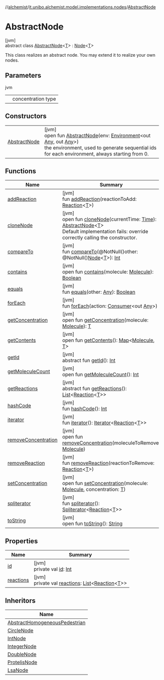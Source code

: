 //[alchemist](../../../index.md)/[it.unibo.alchemist.model.implementations.nodes](../index.md)/[AbstractNode](index.md)

# AbstractNode

[jvm]\
abstract class [AbstractNode](index.md)<[T](index.md)> : [Node](../../it.unibo.alchemist.model.interfaces/-node/index.md)<[T](../../it.unibo.alchemist.model.implementations.layers/-step-layer/index.md)> 

This class realizes an abstract node. You may extend it to realize your own nodes.

## Parameters

jvm

| | |
|---|---|
| <T> | concentration type |

## Constructors

| | |
|---|---|
| [AbstractNode](-abstract-node.md) | [jvm]<br>open fun [AbstractNode](-abstract-node.md)(env: [Environment](../../it.unibo.alchemist.model.interfaces/-environment/index.md)<out [Any](https://kotlinlang.org/api/latest/jvm/stdlib/kotlin/-any/index.html), out [Any](https://kotlinlang.org/api/latest/jvm/stdlib/kotlin/-any/index.html)>)<br>the environment, used to generate sequential ids for each environment, always starting from 0. |

## Functions

| Name | Summary |
|---|---|
| [addReaction](add-reaction.md) | [jvm]<br>fun [addReaction](add-reaction.md)(reactionToAdd: [Reaction](../../it.unibo.alchemist.model.interfaces/-reaction/index.md)<[T](../../it.unibo.alchemist.model.implementations.layers/-step-layer/index.md)>) |
| [cloneNode](clone-node.md) | [jvm]<br>open fun [cloneNode](clone-node.md)(currentTime: [Time](../../it.unibo.alchemist.model.interfaces/-time/index.md)): [AbstractNode](index.md)<[T](../../it.unibo.alchemist.model.implementations.layers/-step-layer/index.md)><br>Default implementation fails: override correctly calling the constructor. |
| [compareTo](compare-to.md) | [jvm]<br>fun [compareTo](compare-to.md)(@NotNull()other: @NotNull()[Node](../../it.unibo.alchemist.model.interfaces/-node/index.md)<[T](../../it.unibo.alchemist.model.implementations.layers/-step-layer/index.md)>): [Int](https://kotlinlang.org/api/latest/jvm/stdlib/kotlin/-int/index.html) |
| [contains](contains.md) | [jvm]<br>open fun [contains](contains.md)(molecule: [Molecule](../../it.unibo.alchemist.model.interfaces/-molecule/index.md)): [Boolean](https://kotlinlang.org/api/latest/jvm/stdlib/kotlin/-boolean/index.html) |
| [equals](equals.md) | [jvm]<br>fun [equals](equals.md)(other: [Any](https://kotlinlang.org/api/latest/jvm/stdlib/kotlin/-any/index.html)): [Boolean](https://kotlinlang.org/api/latest/jvm/stdlib/kotlin/-boolean/index.html) |
| [forEach](for-each.md) | [jvm]<br>fun [forEach](for-each.md)(action: [Consumer](https://docs.oracle.com/javase/8/docs/api/java/util/function/Consumer.html)<out [Any](https://kotlinlang.org/api/latest/jvm/stdlib/kotlin/-any/index.html)>) |
| [getConcentration](get-concentration.md) | [jvm]<br>open fun [getConcentration](get-concentration.md)(molecule: [Molecule](../../it.unibo.alchemist.model.interfaces/-molecule/index.md)): [T](../../it.unibo.alchemist.model.implementations.layers/-step-layer/index.md) |
| [getContents](get-contents.md) | [jvm]<br>open fun [getContents](get-contents.md)(): [Map](https://docs.oracle.com/javase/8/docs/api/java/util/Map.html)<[Molecule](../../it.unibo.alchemist.model.interfaces/-molecule/index.md), [T](../../it.unibo.alchemist.model.implementations.layers/-step-layer/index.md)> |
| [getId](../../it.unibo.alchemist.model.interfaces/-node/get-id.md) | [jvm]<br>abstract fun [getId](../../it.unibo.alchemist.model.interfaces/-node/get-id.md)(): [Int](https://kotlinlang.org/api/latest/jvm/stdlib/kotlin/-int/index.html) |
| [getMoleculeCount](get-molecule-count.md) | [jvm]<br>open fun [getMoleculeCount](get-molecule-count.md)(): [Int](https://kotlinlang.org/api/latest/jvm/stdlib/kotlin/-int/index.html) |
| [getReactions](../../it.unibo.alchemist.model.interfaces/-node/get-reactions.md) | [jvm]<br>abstract fun [getReactions](../../it.unibo.alchemist.model.interfaces/-node/get-reactions.md)(): [List](https://docs.oracle.com/javase/8/docs/api/java/util/List.html)<[Reaction](../../it.unibo.alchemist.model.interfaces/-reaction/index.md)<[T](../../it.unibo.alchemist.model.implementations.layers/-step-layer/index.md)>> |
| [hashCode](hash-code.md) | [jvm]<br>fun [hashCode](hash-code.md)(): [Int](https://kotlinlang.org/api/latest/jvm/stdlib/kotlin/-int/index.html) |
| [iterator](iterator.md) | [jvm]<br>fun [iterator](iterator.md)(): [Iterator](https://docs.oracle.com/javase/8/docs/api/java/util/Iterator.html)<[Reaction](../../it.unibo.alchemist.model.interfaces/-reaction/index.md)<[T](../../it.unibo.alchemist.model.implementations.layers/-step-layer/index.md)>> |
| [removeConcentration](remove-concentration.md) | [jvm]<br>open fun [removeConcentration](remove-concentration.md)(moleculeToRemove: [Molecule](../../it.unibo.alchemist.model.interfaces/-molecule/index.md)) |
| [removeReaction](remove-reaction.md) | [jvm]<br>fun [removeReaction](remove-reaction.md)(reactionToRemove: [Reaction](../../it.unibo.alchemist.model.interfaces/-reaction/index.md)<[T](../../it.unibo.alchemist.model.implementations.layers/-step-layer/index.md)>) |
| [setConcentration](set-concentration.md) | [jvm]<br>open fun [setConcentration](set-concentration.md)(molecule: [Molecule](../../it.unibo.alchemist.model.interfaces/-molecule/index.md), concentration: [T](../../it.unibo.alchemist.model.implementations.layers/-step-layer/index.md)) |
| [spliterator](spliterator.md) | [jvm]<br>fun [spliterator](spliterator.md)(): [Spliterator](https://docs.oracle.com/javase/8/docs/api/java/util/Spliterator.html)<[Reaction](../../it.unibo.alchemist.model.interfaces/-reaction/index.md)<[T](../../it.unibo.alchemist.model.implementations.layers/-step-layer/index.md)>> |
| [toString](to-string.md) | [jvm]<br>open fun [toString](to-string.md)(): [String](https://docs.oracle.com/javase/8/docs/api/java/lang/String.html) |

## Properties

| Name | Summary |
|---|---|
| [id](id.md) | [jvm]<br>private val [id](id.md): [Int](https://kotlinlang.org/api/latest/jvm/stdlib/kotlin/-int/index.html) |
| [reactions](reactions.md) | [jvm]<br>private val [reactions](reactions.md): [List](https://docs.oracle.com/javase/8/docs/api/java/util/List.html)<[Reaction](../../it.unibo.alchemist.model.interfaces/-reaction/index.md)<[T](../../it.unibo.alchemist.model.implementations.layers/-step-layer/index.md)>> |

## Inheritors

| Name |
|---|
| [AbstractHomogeneousPedestrian](../-abstract-homogeneous-pedestrian/index.md) |
| [CircleNode](../-circle-node/index.md) |
| [IntNode](../-int-node/index.md) |
| [IntegerNode](../-integer-node/index.md) |
| [DoubleNode](../-double-node/index.md) |
| [ProtelisNode](../-protelis-node/index.md) |
| [LsaNode](../-lsa-node/index.md) |
